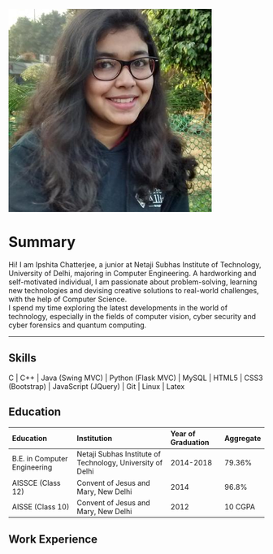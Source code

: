 ![My photo](https://github.com/IpshitaC/portfolio/blob/master/assets/images/photo.jpg) 

# [](summary)Summary
Hi! I am Ipshita Chatterjee, a junior at Netaji Subhas Institute of Technology, University of Delhi, majoring in Computer Engineering.
A hardworking and self-motivated individual, I am passionate about problem-solving, learning new technologies and devising creative solutions to real-world challenges, with the help of Computer Science.  
I spend my time exploring the latest developments in the world of technology, especially in the fields of computer vision, cyber security and cyber forensics and quantum computing.

* * *
## [](skills)Skills
C | C++ | Java (Swing MVC) | Python (Flask MVC) | MySQL | HTML5 | CSS3 (Bootstrap) | JavaScript (JQuery) | Git | Linux | Latex

## [](education)Education
|Education                   |Institution     											|Year of Graduation |Aggregate  |
|:---------------------------|:---------------------------------------------------------|:------------------|:----------|
|B.E. in Computer Engineering|Netaji Subhas Institute of Technology, University of Delhi|2014-2018          |79.36%	    |
|AISSCE (Class 12)           |Convent of Jesus and Mary, New Delhi                      |2014               |96.8%      |
|AISSE (Class 10)            |Convent of Jesus and Mary, New Delhi                      |2012               |10 CGPA    |

## [](work-ex)Work Experience
###
